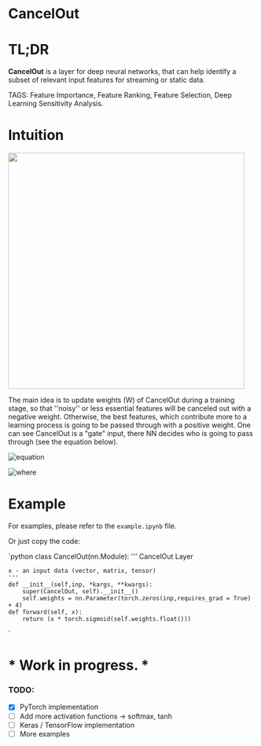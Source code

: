 # CancelOut
# TL;DR
**CancelOut** is a layer for deep neural networks, that can help identify a subset of relevant input features for streaming or static data.  

TAGS: Feature Importance, Feature Ranking, Feature Selection, Deep Learning Sensitivity Analysis.

# Intuition 

<img src="http://vadimborisov.com/CancelOut.png" width="480">

The main idea is to update weights (W) of CancelOut during a training stage, so that ''noisy'' or less essential features will be canceled out with a negative weight. Otherwise, the best features, which contribute more to a learning process is going to be passed through with a positive weight. One can see CancelOut is a "gate" input, there NN decides who is going to pass through (see the equation below). 

![equation](https://latex.codecogs.com/gif.latex?CancelOut(\boldsymbol{X})&space;=&space;\boldsymbol{X}&space;\odot&space;g&space;({W_{CO}}))

![where](https://latex.codecogs.com/gif.latex?$\hspace{2mm}&space;where&space;$\boldsymbol{X}$&space;is&space;an&space;input&space;vector&space;$\boldsymbol{X}&space;\in&space;\mathbb{R}^N$,&space;$W_{CO}$&space;is&space;a&space;weight&space;vector&space;$W_{CO}&space;\in&space;\mathbb{R}^N$,&space;$N$&space;is&space;a&space;feature&space;size,&space;and&space;$g$&space;is&space;an&space;activation&space;function.&space;Note,&space;$g(x)$&space;denotes&space;here&space;elementwise&space;application,&space;e.g.&space;$&space;\boldsymbol{X}&space;=\begin{bmatrix}&space;a&space;\\&space;b&space;\\&space;c&space;\\&space;\end{bmatrix}&space;$,&space;then&space;$g(\boldsymbol{X})&space;=&space;g\biggl(\begin{bmatrix}&space;a&space;\\&space;b&space;\\&space;c&space;\\&space;\end{bmatrix}\biggl)&space;=&space;\biggl(\begin{bmatrix}&space;g(a)&space;\\&space;g(b)&space;\\&space;g(c)&space;\\&space;\end{bmatrix}\bigg)$.)

# Example 

For examples, please refer to the `example.ipynb` file.  

Or just copy the code: 

`python
class CancelOut(nn.Module):
    '''
    CancelOut Layer
    
    x - an input data (vector, matrix, tensor)
    '''
    def __init__(self,inp, *kargs, **kwargs):
        super(CancelOut, self).__init__()
        self.weights = nn.Parameter(torch.zeros(inp,requires_grad = True) + 4)
    def forward(self, x):
        return (x * torch.sigmoid(self.weights.float()))
`


#  * Work in progress. *

### TODO:
- [x] PyTorch implementation
- [ ] Add more activation functions -> softmax, tanh 
- [ ] Keras / TensorFlow implementation 
- [ ] More examples 